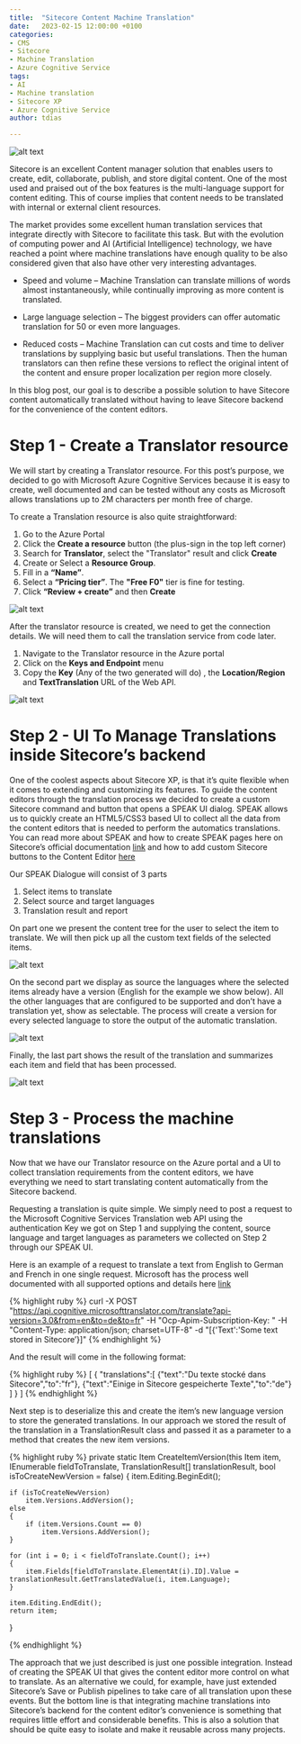 ```yaml
---
title:  "Sitecore Content Machine Translation"
date:   2023-02-15 12:00:00 +0100
categories:
- CMS
- Sitecore
- Machine Translation
- Azure Cognitive Service
tags:
- AI
- Machine translation
- Sitecore XP
- Azure Cognitive Service
author: tdias 

---
```


![alt text](../files/2023/02/15/image_0.png "Header Image Words Translation")

Sitecore is an excellent Content manager solution that enables users to create, edit, collaborate, publish, and store digital content. One of the most used and praised out of the box features is the multi-language support for content editing. This of course implies that content needs to be translated with internal or external client resources.  

The market provides some excellent human translation services that integrate directly with Sitecore to facilitate this task. But with the evolution of computing power and AI (Artificial Intelligence) technology, we have reached a point where machine translations have enough quality to be also considered given that also have other very interesting advantages.  


*	Speed and volume – Machine Translation can translate millions of words almost instantaneously, while continually improving as more content is translated. 

*	Large language selection – The biggest providers can offer automatic translation for 50 or even more languages. 

*	Reduced costs – Machine Translation can cut costs and time to deliver translations by supplying basic but useful translations. Then the human translators can then refine these versions to reflect the original intent of the content and ensure proper localization per region more closely.
 
In this blog post, our goal is to describe a possible solution to have Sitecore content automatically translated without having to leave Sitecore backend for the convenience of the content editors. 

# Step 1 - Create a Translator resource 

We will start by creating a Translator resource. For this post’s purpose, we decided to go with Microsoft Azure Cognitive Services because it is easy to create, well documented and can be tested without any costs as Microsoft allows translations up to 2M characters per month free of charge.  

To create a Translation resource is also quite straightforward: 
1. Go to the Azure Portal
2. Click the <strong>Create a resource</strong> button (the plus-sign in the top left corner) 
3. Search for <strong>Translator</strong>, select the "Translator" result and click <strong>Create</strong> 
4. Create or Select a <strong>Resource Group</strong>.
5. Fill in a <strong>“Name”</strong>.
6. Select a <strong>“Pricing tier”</strong>. The <strong>"Free F0"</strong> tier is fine for testing. 
7. Click <strong>“Review + create”</strong> and then <strong>Create</strong>

![alt text](../files/2023/02/15/image_1.jpg "Create Azure Resource")

After the translator resource is created, we need to get the connection details. We will need them to call the translation service from code later.
1.	Navigate to the Translator resource in the Azure portal
2.	Click on the <strong>Keys and Endpoint</strong> menu
3.	Copy the <strong>Key</strong> (Any of the two generated will do) , the <strong>Location/Region</strong> and <strong>TextTranslation</strong>  URL of the Web API. 

![alt text](../files/2023/02/15/image_2.jpg "Azure Resource Key")

# Step 2 - UI To Manage Translations inside Sitecore’s backend
One of the coolest aspects about Sitecore XP, is that it’s quite flexible when it comes to extending and customizing its features. To guide the content editors through the translation process we decided to create a custom Sitecore command and button that opens a SPEAK UI dialog. 
SPEAK allows us to quickly create an HTML5/CSS3 based UI to collect all the data from the content editors that is needed   to perform the automatics translations. You can read more about SPEAK and how to create SPEAK pages here on Sitecore’s official documentation [link](https://doc.sitecore.com/xp/en/developers/speak/90/speak/open-a-speak-dialog.html) and how to add custom Sitecore buttons to the Content Editor [here](https://community.sitecore.com/community?id=community_blog&sys_id=71e267211bc370d0b8954371b24bcbdb)

Our SPEAK Dialogue will consist of 3 parts
1. Select items to translate
2. Select source and target languages
3. Translation result and report

On part one we present the content tree for the user to select the item to translate. We will then pick up all the custom text fields of the selected items.

![alt text](../files/2023/02/15/image_3.jpg "Select items to translate")

On the second part we display as source the languages where the selected items already have a version (English for the example we show below). All the other languages that are configured to be supported and don’t have a translation yet, show as selectable. The process will create a version for every selected language to store the output of the automatic translation.

![alt text](../files/2023/02/15/image_4.jpg "Select source and target languages")

Finally, the last part shows the result of the translation and summarizes each item and field that has been processed.

![alt text](../files/2023/02/15/image_5.jpg "Select source and target languages")

# Step 3 - Process the machine translations
Now that we have our Translator resource on the Azure portal and a UI to collect translation requirements from the content editors, we have everything we need to start translating content automatically from the Sitecore backend.

Requesting a translation is quite simple. We simply need to post a request to the Microsoft Cognitive Services Translation web API using the authentication  Key we got on Step 1 and supplying the content, source language and target languages as parameters we collected on Step 2 through our SPEAK UI. 

Here is an example of a request to translate a text from English to German and French in one single request. Microsoft has the process well documented with all supported options and details here [link](https://learn.microsoft.com/en-us/azure/cognitive-services/translator/reference/v3-0-translate#translate-to-multiple-languages)


{% highlight ruby %}
curl -X POST "https://api.cognitive.microsofttranslator.com/translate?api-version=3.0&from=en&to=de&to=fr" -H "Ocp-Apim-Subscription-Key: <client-secret>" -H "Content-Type: application/json; charset=UTF-8" -d "[{'Text':'Some text stored in Sitecore’}]"
{% endhighlight %}

And the result will come in the following format:

{% highlight ruby %}
[
    {
        "translations":[
            {"text":"Du texte stocké dans Sitecore","to":"fr"},
            {"text":"Einige in Sitecore gespeicherte Texte","to":"de"}
        ]
    }
]
{% endhighlight %}

Next step is to deserialize this and create the item’s new language version to store the generated translations. In our approach we stored the result of the translation in a TranslationResult class and passed it as a parameter to a method that creates the new item versions.

{% highlight ruby %}
private static Item CreateItemVersion(this Item item, IEnumerable<Field> fieldToTranslate, TranslationResult[] translationResult, bool isToCreateNewVersion = false)
{
	item.Editing.BeginEdit();
 
	if (isToCreateNewVersion)
		item.Versions.AddVersion();
	else
	{
		if (item.Versions.Count == 0)
			item.Versions.AddVersion();
	}
 
	for (int i = 0; i < fieldToTranslate.Count(); i++)
	{
		item.Fields[fieldToTranslate.ElementAt(i).ID].Value = translationResult.GetTranslatedValue(i, item.Language);
	}
 
	item.Editing.EndEdit();
	return item;
}

{% endhighlight %}

The approach that we just described is just one possible integration. Instead of creating the SPEAK UI that gives the content editor more control on what to translate. As an alternative we could, for example, have just extended Sitecore’s Save or Publish pipelines to take care of all translation upon these events. But the bottom line is that integrating machine translations into Sitecore’s backend for the content editor’s convenience is something that requires little effort and considerable benefits. This is also a solution that should be quite easy to isolate and make it reusable across many projects.